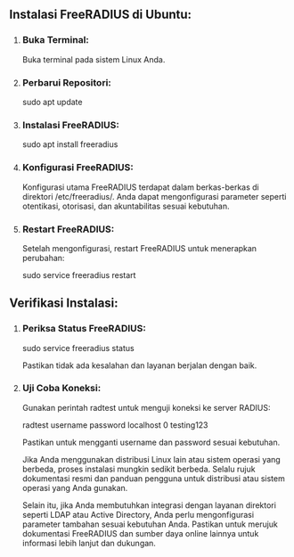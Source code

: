 ## Instalasi FreeRADIUS di Ubuntu:
1. ### Buka Terminal:
   Buka terminal pada sistem Linux Anda.

2. ### Perbarui Repositori:
  
   sudo apt update

4. ### Instalasi FreeRADIUS:

   sudo apt install freeradius
   
5. ### Konfigurasi FreeRADIUS:
   Konfigurasi utama FreeRADIUS terdapat dalam berkas-berkas di direktori /etc/freeradius/. Anda dapat mengonfigurasi parameter seperti otentikasi, otorisasi, dan akuntabilitas sesuai kebutuhan.

6. ### Restart FreeRADIUS:
   Setelah mengonfigurasi, restart FreeRADIUS untuk menerapkan perubahan:

   sudo service freeradius restart
   
## Verifikasi Instalasi:
1. ### Periksa Status FreeRADIUS:

   sudo service freeradius status
   
   Pastikan tidak ada kesalahan dan layanan berjalan dengan baik.

3. ### Uji Coba Koneksi:
   Gunakan perintah radtest untuk menguji koneksi ke server RADIUS:

   radtest username password localhost 0 testing123

   Pastikan untuk mengganti username dan password sesuai kebutuhan.

   Jika Anda menggunakan distribusi Linux lain atau sistem operasi yang berbeda, proses instalasi mungkin sedikit berbeda. Selalu rujuk dokumentasi resmi dan panduan pengguna untuk distribusi        atau sistem operasi yang Anda gunakan.

   Selain itu, jika Anda membutuhkan integrasi dengan layanan direktori seperti LDAP atau Active Directory, Anda perlu mengonfigurasi parameter tambahan sesuai kebutuhan Anda. Pastikan untuk         merujuk dokumentasi FreeRADIUS dan sumber daya online lainnya untuk informasi lebih lanjut dan dukungan.
















   
